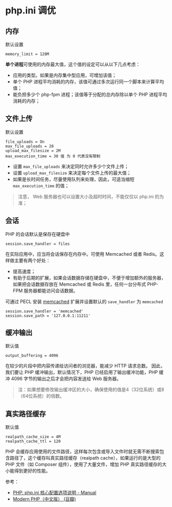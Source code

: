 # php.ini 调优

## 内存

默认设置

```
memory_limit = 128M
```

**单个进程**可使用的内存最大值，这个值的设定可以从以下几点考虑：

* 应用的类型。如果是内存集中型应用，可增加该值；
* 单个 PHP 进程平均消耗的内存，该值可通过多次运行同一个脚本来计算平均值；
* 能负担多少个 php-fpm 进程；该值等于分配的总内存除以单个 PHP 进程平均消耗的内存；

## 文件上传

默认设置

```
file_uploads = On
max_file_uploads = 20
upload_max_filesize = 2M
max_execution_time = 30 值 为 0 代表没有限制
```

* 设置 `max_file_uploads` 来决定同时允许多少个文件上传；
* 设置 `upload_max_filesize` 来决定每个文件上传的最大值；
* 如果是长时间任务，尽量使用队列来处理，因此，可适当缩短 `max_execution_time` 的值；

> 注意， Web 服务器也可以设置大小及超时时间，不能仅仅以 php.ini 的为准；

## 会话

PHP 的会话默认是保存在硬盘中

```
session.save_handler = files
```

在实际应用中，应当将会话保存在内存中。可使用 Memcached 或者 Redis。这样做主要有两个好处：

* 提高速度；
* 有助于后期的扩展，如果会话数据存储在硬盘中，不便于增加额外的服务器，如果把会话数据存放在 Memcached 或 Redis 里，任何一台分布式 PHP-FPM 服务器都能访问会话数据。 

可通过 PECL 安装 [memcached](https://pecl.php.net/package/memcached) 扩展并设置默认的 `save_handler` 为 `memcached`

```
session.save_handler = 'memcached'
session.save_path = '127.0.0.1:11211'
```

## 缓冲输出

默认值

```
output_buffering = 4096
```

在较少的片段中把内容传递给访问者的浏览器，能减少 HTTP 请求总数。 因此，我们要让 PHP 缓冲输出，默认情况下，PHP 已经启用了输出缓冲功能，PHP 缓冲 4096 字节的输出之后才会把内容发送给 Web 服务器。

> 注：如果想要修改输出缓冲区的大小，确保使用的值是4（32位系统）或8（64位系统）的倍数。

## 真实路径缓存

默认值

```
realpath_cache_size = 4M
realpath_cache_ttl = 120
```
PHP 会缓存应用使用的文件路径，这样每次包含或导入文件时就无需不断搜索包含路径了，这个缓存叫真实路径缓存（realpath cache），如果运行的是大型的 PHP 文件（如 Composer 组件），使用了大量文件，增加 PHP 真实路径缓存的大小能得到更好的性能。 

参考：

* [PHP: php.ini 核心配置选项说明 - Manual](https://www.php.net/manual/zh/ini.core.php)
* [Modern PHP（中文版） (豆瓣)](https://book.douban.com/subject/26635862/)